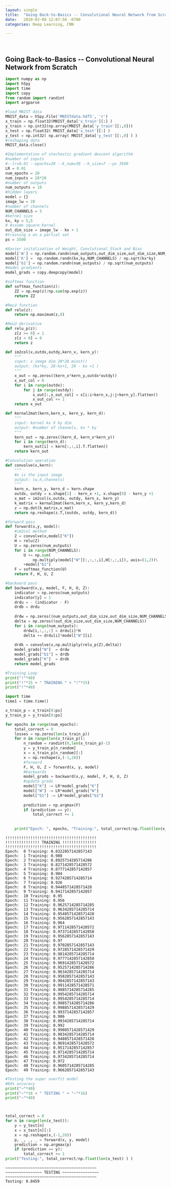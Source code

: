 ```yaml
---
layout: single
title:  "Going Back-to-Basics -- Convolutional Neural Network from Scratch"
date:   2020-03-08 12:07:56 -0700
categories: Deep Learning, CNN

---
```





<link rel="stylesheet" type="text/css" href="../semantic/semantic.min.css">
<script
src="https://code.jquery.com/jquery-3.1.1.min.js"
integrity="sha256-hVVnYaiADRTO2PzUGmuLJr8BLUSjGIZsDYGmIJLv2b8="
crossorigin="anonymous"></script>
<script src="../semantic/semantic.min.js">
</script>



<br>





## Going Back-to-Basics -- Convolutional Neural Network from Scratch


```python
import numpy as np
import h5py
import time
import copy
from random import randint
import argparse
```


```python
#load MNIST data
MNIST_data = h5py.File('MNISTdata.hdf5', 'r')
x_train = np.float32(MNIST_data['x_train'][:] )
y_train = np.int32(np.array(MNIST_data['y_train'][:,0]))
x_test = np.float32( MNIST_data['x_test'][:] )
y_test = np.int32( np.array( MNIST_data['y_test'][:,0] ) )
#reshaping data
MNIST_data.close() 
```


```python
#Implementation of stochastic gradient descent algorithm
#number of inputs
#--lr=0.01 --epochs=20 --k_num=30 --k_size=7 --ps 3500
LR = 0.01
num_epochs = 20
num_inputs = 28*28
#number of outputs
num_outputs = 10
#hidden layers
model = {}
image_lw = 28
#number of channels
NUM_CHANNELS = 5
#kernel size
kx, ky = 5,5
# Assume square kernel
out_dim_size = image_lw - kx + 1
#training a on a partial set
ps = 3500
```


```python
#Xavier initalization of Weight, Convlutional Stack and Bias
model['W'] = np.random.randn(num_outputs,out_dim_size,out_dim_size,NUM_CHANNELS)/ np.sqrt(image_lw**2)
model['K'] =  np.random.randn(kx,ky,NUM_CHANNELS) / np.sqrt(kx*ky)
model['b1'] = np.random.randn(num_outputs) / np.sqrt(num_outputs)
#model gradients
model_grads = copy.deepcopy(model) 
```


```python
#softmax function
def softmax_function(z):
    ZZ = np.exp(z)/np.sum(np.exp(z))
    return ZZ

#ReLU function
def relu(z):
    return np.maximum(z,0)

#ReLU derivative
def relu_p(z):
    z[z >= 0] = 1
    z[z < 0] = 0
    return z
```


```python
def im2col(x,outdx,outdy,kern_x, kern_y):
    """
    input: x image dim 28*28 minst()
    output: (kx*ky, 28-kx+1, 28 - kx +1 )
    """
    x_out = np.zeros((kern_x*kern_y,outdx*outdy))
    x_out_col = 0
    for i in range(outdx):
        for j in range(outdy):
            x_out[:,x_out_col] = x[i:i+kern_x,j:j+kern_y].flatten()
            x_out_col += 1
    return x_out

```


```python
def kernal2mat(kern,kern_x, kern_y, kern_d):
    """
    input: kernel kx X ky dim
    output: #number of channels, kx * ky 
    """
    kern_out = np.zeros((kern_d, kern_x*kern_y))
    for i in range(kern_d):
        kern_out[i] = kern[:,:,i].T.flatten()
    return kern_out
```


```python
#Convolution operation
def convolve(x,kern):
    """
    #x is the input image
    output: (w,h,channels)
    """
    kern_x, kern_y, kern_d = kern.shape
    outdx, outdy = x.shape[1] - kern_x +1, x.shape[0] - kern_y +1
    x_mat = im2col(x,outdx, outdy, kern_x, kern_y)
    k_matrix = kernal2mat(kern,kern_x, kern_y,kern_d)
    z = np.dot(k_matrix,x_mat)
    return np.reshape(z.T,(outdx, outdy, kern_d))
```


```python
#forward pass
def forward(x,y, model):
    #im2col method
    Z = convolve(x,model["K"])
    H = relu(Z)
    U = np.zeros(num_outputs)
    for i in range(NUM_CHANNELS):
        U += np.sum(
            np.multiply(model["W"][:,:,:,i],H[:,:,i]), axis=(1,2))\
        +model["b1"]
    F = softmax_function(U)
    return F, H, U, Z
```


```python
#backward pass
def backward(x,y, model, F, H, U, Z):
    indicator = np.zeros(num_outputs)
    indicator[y] = 1
    drdu = - (indicator - F)
    drdb = drdu
    
    drdw = np.zeros((num_outputs,out_dim_size,out_dim_size,NUM_CHANNELS))
    delta = np.zeros((out_dim_size,out_dim_size,NUM_CHANNELS))
    for i in range(num_outputs):
        drdw[i,:,:,:] = drdu[i]*H
        delta += drdu[i]*model["W"][i]
    
    drdk = convolve(x,np.multiply(relu_p(Z),delta))
    model_grads["W"]  = drdw
    model_grads["b1"] = drdb
    model_grads["K"]  = drdk
    return model_grads

```


```python
#Training Loop
print("!"*40)
print("!"*15 + " TRAINING " + "!"*15)
print("!"*40)

import time
time1 = time.time()

x_train_p = x_train[0:ps]
y_train_p = y_train[0:ps]

for epochs in range(num_epochs):
    total_correct = 0
    losses = np.zeros(len(x_train_p))
    for n in range(len(x_train_p)):
        n_random = randint(0,len(x_train_p)-1)
        y = y_train_p[n_random]
        x = x_train_p[n_random][:]
        x = np.reshape(x,(-1,28))
        #forward
        F, H, U, Z = forward(x, y, model)
        #backwards
        model_grads = backward(x,y, model, F, H, U, Z)
        #update grads
        model["K"] -= LR*model_grads["K"]
        model["W"] -= LR*model_grads["W"]
        model["b1"] -= LR*model_grads["b1"]
        
        prediction = np.argmax(F)
        if (prediction == y):
            total_correct += 1
            
            
    print("Epoch: ", epochs, "Training:", total_correct/np.float(len(x_train_p)) )
```

    !!!!!!!!!!!!!!!!!!!!!!!!!!!!!!!!!!!!!!!!
    !!!!!!!!!!!!!!! TRAINING !!!!!!!!!!!!!!!
    !!!!!!!!!!!!!!!!!!!!!!!!!!!!!!!!!!!!!!!!
    Epoch:  0 Training: 0.8322857142857143
    Epoch:  1 Training: 0.908
    Epoch:  2 Training: 0.8925714285714286
    Epoch:  3 Training: 0.8271428571428572
    Epoch:  4 Training: 0.8777142857142857
    Epoch:  5 Training: 0.904
    Epoch:  6 Training: 0.9274285714285714
    Epoch:  7 Training: 0.926
    Epoch:  8 Training: 0.9448571428571428
    Epoch:  9 Training: 0.9417142857142857
    Epoch:  10 Training: 0.95
    Epoch:  11 Training: 0.956
    Epoch:  12 Training: 0.9625714285714285
    Epoch:  13 Training: 0.9634285714285714
    Epoch:  14 Training: 0.9548571428571428
    Epoch:  15 Training: 0.9562857142857143
    Epoch:  16 Training: 0.964
    Epoch:  17 Training: 0.9711428571428572
    Epoch:  18 Training: 0.9737142857142858
    Epoch:  19 Training: 0.9562857142857143
    Epoch:  20 Training: 0.97
    Epoch:  21 Training: 0.9702857142857143
    Epoch:  22 Training: 0.9728571428571429
    Epoch:  23 Training: 0.9814285714285714
    Epoch:  24 Training: 0.9777142857142858
    Epoch:  25 Training: 0.9691428571428572
    Epoch:  26 Training: 0.9525714285714286
    Epoch:  27 Training: 0.9634285714285714
    Epoch:  28 Training: 0.9582857142857143
    Epoch:  29 Training: 0.9842857142857143
    Epoch:  30 Training: 0.9911428571428571
    Epoch:  31 Training: 0.9885714285714285
    Epoch:  32 Training: 0.9954285714285714
    Epoch:  33 Training: 0.9954285714285714
    Epoch:  34 Training: 0.9985714285714286
    Epoch:  35 Training: 0.9988571428571429
    Epoch:  36 Training: 0.9937142857142857
    Epoch:  37 Training: 0.986
    Epoch:  38 Training: 0.9934285714285714
    Epoch:  39 Training: 0.992
    Epoch:  40 Training: 0.9908571428571429
    Epoch:  41 Training: 0.9834285714285714
    Epoch:  42 Training: 0.9488571428571428
    Epoch:  43 Training: 0.9691428571428572
    Epoch:  44 Training: 0.9517142857142857
    Epoch:  45 Training: 0.9714285714285714
    Epoch:  46 Training: 0.9734285714285714
    Epoch:  47 Training: 0.972
    Epoch:  48 Training: 0.9605714285714285
    Epoch:  49 Training: 0.9662857142857143



```python
#Testing the super overfit model 
#84% accuracy 
print("~"*40)
print("~"*16 + " TESTING " + "~"*16)
print("~"*40)



total_correct = 0
for n in range(len(x_test)):
    y = y_test[n]
    x = x_test[n][:]
    x = np.reshape(x,(-1,28))
    p, _, _, _ = forward(x, y, model)
    prediction = np.argmax(p)
    if (prediction == y):
        total_correct += 1
print("Testing:", total_correct/np.float(len(x_test) ) )

```

    ~~~~~~~~~~~~~~~~~~~~~~~~~~~~~~~~~~~~~~~~
    ~~~~~~~~~~~~~~~~ TESTING ~~~~~~~~~~~~~~~~
    ~~~~~~~~~~~~~~~~~~~~~~~~~~~~~~~~~~~~~~~~
    Testing: 0.8459

